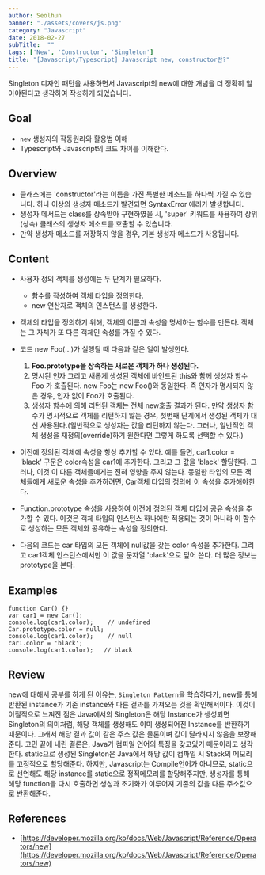 ```yaml
---
author: Seolhun
banner: "./assets/covers/js.png"
category: "Javascript"
date: 2018-02-27
subTitle:  ""
tags: ['New', 'Constructor', 'Singleton']
title: "[Javascript/Typescript] Javascript new, constructor란?"
---
```


Singleton 디자인 패턴을 사용하면서 Javascript의 new에 대한 개념을 더 정확히 알아야된다고 생각하여 작성하게 되었습니다.

## Goal
- `new` 생성자의 작동원리와 활용법 이해
- Typescript와 Javascript의 코드 차이를 이해한다.

## Overview
- 클래스에는 'constructor'라는 이름을 가진 특별한 메소드를 하나씩 가질 수 있습니다. 하나 이상의 생성자 메소드가 발견되면 SyntaxError 에러가 발생합니다.
- 생성자 메서드는 class를 상속받아 구현하였을 시, 'super' 키워드를 사용하여 상위(상속) 클래스의 생성자 메소드를 호출할 수 있습니다.
- 만약 생성자 메소드를 저장하지 않을 경우, 기본 생성자 메소드가 사용됩니다.

## Content
- 사용자 정의 객체를 생성에는 두 단계가 필요하다.
    - 함수를 작성하여 객체 타입을 정의한다.
    - new 연산자로 객체의 인스턴스를 생성한다.
- 객체의 타입을 정의하기 위해, 객체의 이름과 속성을 명세하는 함수를 만든다. 객체는 그 자체가 또 다른 객체인 속성를 가질 수 있다.

- 코드 new Foo(...)가 실행될 때 다음과 같은 일이 발생한다.
    1. **Foo.prototype을 상속하는 새로운 객체가 하나 생성된다.**
    2. 명시된 인자 그리고 새롭게 생성된 객체에 바인드된 this와 함께 생성자 함수 Foo 가 호출된다. new Foo는 new Foo()와 동일한다. 즉 인자가 명시되지 않은 경우, 인자 없이 Foo가 호출된다.
    3. 생성자 함수에 의해 리턴된 객체는 전체 new호출 결과가 된다. 만약 생성자 함수가 명시적으로 객체를 리턴하지 않는 경우, 첫번째 단계에서 생성된 객체가 대신 사용된다.(일반적으로 생성자는 값을 리턴하지 않는다. 그러나, 일반적인 객체 생성을 재정의(override)하기 원한다면 그렇게 하도록 선택할 수 있다.)
- 이전에 정의된 객체에 속성을 항상 추가할 수 있다. 예를 들면, car1.color = 'black' 구문은 color속성을 car1에 추가한다. 그리고 그 값을 'black' 할당한다. 그러나, 이것 이 다른 객체들에게는 전혀 영향을 주지 않는다. 동일한 타입의 모든 객체들에게 새로운 속성을 추가하려면, Car객체 타입의 정의에 이 속성을 추가해야한다.
- Function.prototype 속성을 사용하여 이전에 정의된 객체 타입에 공유 속성을 추가할 수 있다. 이것은 객체 타입의 인스턴스 하나에만 적용되는 것이 아니라 이 함수로 생성하는 모든 객체와 공유하는 속성을 정의한다.
- 다음의 코드는 car 타입의 모든 객체에 null값을 갖는 color 속성을 추가한다. 그리고 car1객체 인스턴스에서만 이 값을 문자열 'black'으로 덮어 쓴다. 더 많은 정보는 prototype을 본다.

## Examples
```tsx
function Car() {}
var car1 = new Car();
console.log(car1.color);    // undefined
Car.prototype.color = null;
console.log(car1.color);    // null
car1.color = 'black';
console.log(car1.color);   // black
```

## Review
new에 대해서 공부를 하게 된 이유는, `Singleton Pattern`을 학습하다가, new를 통해 반환된 instance가 기존 instance와 다른 결과를 가져오는 것을 확인해서이다.
이것이 이질적으로 느껴진 점은 Java에서의 Singleton은 해당 Instance가 생성되면 Singleton의 의미처럼, 해당 객체를 생성해도 이미 생성되어진 Instance를 반환하기 때문이다. 그래서 해당 결과 값이 같은 주소 값은 물론이며 값이 달라지지 않음을 보장해준다. 고민 끝에 내린 결론은, Java가 컴파일 언어의 특징을 갖고있기 때문이라고 생각한다. static으로 생성된 Singleton은 Java에서 해당 값이 컴파일 시 Stack의 메모리를 고정적으로 할당해준다. 하지만, Javascript는 Compile언어가 아니므로, static으로 선언해도 해당 instance를 static으로 정적메모리를 할당해주지만, 생성자를 통해 해당 function을 다시 호출하면 생성과 초기화가 이루어져 기존의 값을 다른 주소값으로 반환해준다.

## References
- [https://developer.mozilla.org/ko/docs/Web/Javascript/Reference/Operators/new](https://developer.mozilla.org/ko/docs/Web/Javascript/Reference/Operators/new)
